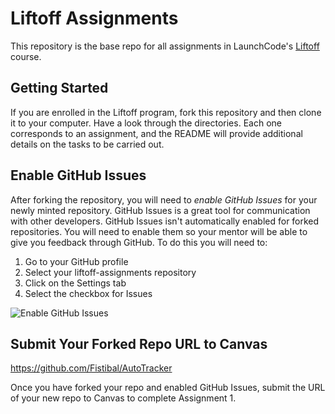 # Liftoff Assignments

This repository is the base repo for all assignments in LaunchCode's [Liftoff](https://education.launchcode.org/liftoff/) course.

## Getting Started

If you are enrolled in the Liftoff program, fork this repository and then clone it to your computer. Have a look through the directories. Each one corresponds to an assignment, and the README will provide additional details on the tasks to be carried out.

## Enable GitHub Issues

After forking the repository, you will need to *enable GitHub Issues* for your newly minted repository. GitHub Issues is a great tool for communication with other developers. GitHub Issues isn't automatically enabled for forked repositories. You will need to enable them so your mentor will be able to give you feedback through GitHub. To do this you will need to:

1. Go to your GitHub profile
2. Select your liftoff-assignments repository
3. Click on the Settings tab
4. Select the checkbox for Issues

![Enable GitHub Issues](github_issues.png)

## Submit Your Forked Repo URL to Canvas
https://github.com/Fistibal/AutoTracker

Once you have forked your repo and enabled GitHub Issues, submit the URL of your new repo to Canvas to complete Assignment 1.
